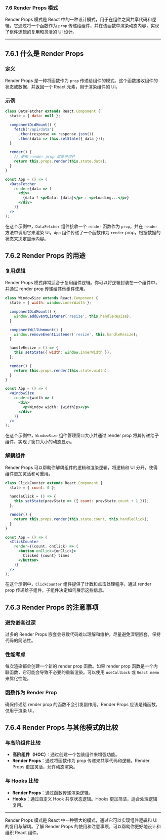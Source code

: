 ### 7.6 Render Props 模式

Render Props 模式是 React 中的一种设计模式，用于在组件之间共享代码和逻辑。它通过将一个函数作为 `prop` 传递给组件，并在该函数中渲染动态内容，实现了组件逻辑的复用和灵活的 UI 设计。

---

## 7.6.1 什么是 Render Props

### **定义**

Render Props 是一种将函数作为 `prop` 传递给组件的模式。这个函数接收组件的状态或数据，并返回一个 React 元素，用于渲染组件的 UI。

### **示例**

```jsx
class DataFetcher extends React.Component {
  state = { data: null };

  componentDidMount() {
    fetch('/api/data')
      .then(response => response.json())
      .then(data => this.setState({ data }));
  }

  render() {
    // 使用 render prop 渲染子组件
    return this.props.render(this.state.data);
  }
}

const App = () => (
  <DataFetcher
    render={data => (
      <div>
        {data ? <p>Data: {data}</p> : <p>Loading...</p>}
      </div>
    )}
  />
);
```

在这个示例中，`DataFetcher` 组件接收一个 `render` 函数作为 `prop`，并在 `render` 方法中调用它来渲染 UI。`App` 组件传递了一个函数作为 `render` prop，根据数据的状态来决定显示内容。

## 7.6.2 Render Props 的用途

### **复用逻辑**

Render Props 模式非常适合于复用组件逻辑。你可以将逻辑封装在一个组件中，并通过 render prop 传递给其他组件使用。

```jsx
class WindowSize extends React.Component {
  state = { width: window.innerWidth };

  componentDidMount() {
    window.addEventListener('resize', this.handleResize);
  }

  componentWillUnmount() {
    window.removeEventListener('resize', this.handleResize);
  }

  handleResize = () => {
    this.setState({ width: window.innerWidth });
  };

  render() {
    return this.props.render(this.state.width);
  }
}

const App = () => (
  <WindowSize
    render={width => (
      <div>
        <p>Window width: {width}px</p>
      </div>
    )}
  />
);
```

在这个示例中，`WindowSize` 组件管理窗口大小并通过 render prop 将其传递给子组件，实现了窗口大小的动态显示。

### **解耦组件**

Render Props 可以帮助你解耦组件的逻辑和渲染逻辑，将逻辑和 UI 分开，使得组件更加灵活和可重用。

```jsx
class ClickCounter extends React.Component {
  state = { count: 0 };

  handleClick = () => {
    this.setState(prevState => ({ count: prevState.count + 1 }));
  };

  render() {
    return this.props.render(this.state.count, this.handleClick);
  }
}

const App = () => (
  <ClickCounter
    render={(count, onClick) => (
      <button onClick={onClick}>
        Clicked {count} times
      </button>
    )}
  />
);
```

在这个示例中，`ClickCounter` 组件提供了计数和点击处理程序，通过 render prop 传递给子组件，子组件决定如何展示这些信息。

## 7.6.3 Render Props 的注意事项

### **避免嵌套过深**

过多的 Render Props 嵌套会导致代码难以理解和维护。尽量避免深层嵌套，保持代码的简洁性。

### **性能考虑**

每次渲染都会创建一个新的 render prop 函数。如果 render prop 函数是一个内联函数，它可能会导致不必要的重新渲染。可以使用 `useCallback` 或 `React.memo` 来优化性能。

### **函数作为 Render Prop**

确保传递给 render prop 的函数不会引发副作用。Render Props 应该是纯函数，仅用于渲染 UI。

## 7.6.4 Render Props 与其他模式的比较

### **与高阶组件比较**

- **高阶组件（HOC）**：通过创建一个包装组件来增强功能。
- **Render Props**：通过将函数作为 prop 传递来共享代码和逻辑。Render Props 更加灵活，允许动态渲染。

### **与 Hooks 比较**

- **Render Props**：通过函数传递渲染逻辑。
- **Hooks**：通过自定义 Hook 共享状态逻辑。Hooks 更加简洁，适合处理逻辑复用。

---

Render Props 模式是 React 中一种强大的模式，通过它可以实现组件逻辑和 UI 的复用与解耦。了解 Render Props 的使用和注意事项，可以帮助你更好地设计和组织 React 组件。